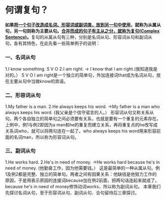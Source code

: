 # 何谓复句？

<b>如果<u>将一个句子改造成名词、形容词或副词类，放到另一句中使用</u>，就称为**从属从句**，另一句则称为**主要从句**。<u>合并而成的句子有主从之分，就称为**复句(Complex Sentence)**</u>。</b>复句的从属从句有三种，分别是名词从句、形容词从句和副词从句，各有其特色，在此先看一些简单例子的说明：

### 一、名词从句


1.I know something.
S V O
2.I am right.
→ I know that I am right.(我知道我是对的。）
S V O
I am right是一个独立的简单句，外加连接词that成为名词从句，放在主要从句中当做know的宾语。

### 二、形容词从句


1.My father is a man.
2.He always keeps his word.
→My father is a man who always keeps his word.
(我父亲是个信守诺言的人。）
形容词从句又称关系从句。两个各自独立的简单句之间必须要有关系，也就是要有一个重复的元素存在。上例中，例1与例2即因为a man和he的重复而建立关系，再将重复点的he改写成关系词who，就可以将两句连在一起了。who always keeps his word用来形容前面的名词man，所以称为形容词从句。

### 三、副词从句


1.He works hard.
2.He's in need of money.
→He works hard because he's in need of money.
(他勤奋工作，因为他需要钱。）
这是最简单的一种从属从句。例1及例2都是完整、独立的简单句。两者之间有因果关系：他缺钱是他努力工作的原因，于是用表示原因的连接词because加在例2前面，把两句话连起来就成了。because he's in need of money修饰动词works，所以称为副词从句。
本章我们先探讨名词从句，至于形容词从句、副词从句、合句留待后三章探讨。